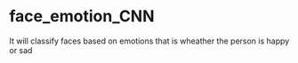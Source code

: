# face_emotion_CNN
It will classify faces based on emotions that is wheather the person is happy  or sad 
